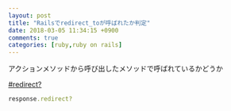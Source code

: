 ```yaml
---
layout: post
title: "Railsでredirect_toが呼ばれたか判定"
date: 2018-03-05 11:34:15 +0900
comments: true
categories: [ruby,ruby on rails]
---
```


アクションメソッドから呼び出したメソッドで呼ばれているかどうか  

<script async src="//pagead2.googlesyndication.com/pagead/js/adsbygoogle.js"></script>    
<ins class="adsbygoogle"    
     style="display:block; text-align:center;"    
     data-ad-layout="in-article"    
     data-ad-format="fluid"    
     data-ad-client="ca-pub-7039502723411845"    
     data-ad-slot="8206045005"></ins>    
<script>    
     (adsbygoogle = window.adsbygoogle || []).push({});    
</script>  

[#redirect?](http://www.rubydoc.info/gems/rack/Rack/Response/Helpers#redirect%2F-instance_method)  

```ruby
response.redirect?
```

